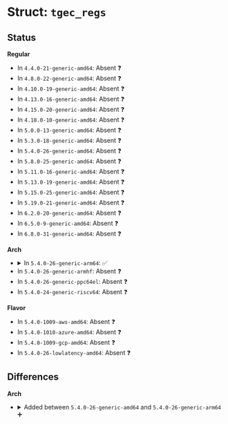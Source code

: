 # Struct: <code>tgec_regs</code>

## Status
<b>Regular</b>
<ul>
<li>
In <code>4.4.0-21-generic-amd64</code>: Absent ❓
</li>
<li>
In <code>4.8.0-22-generic-amd64</code>: Absent ❓
</li>
<li>
In <code>4.10.0-19-generic-amd64</code>: Absent ❓
</li>
<li>
In <code>4.13.0-16-generic-amd64</code>: Absent ❓
</li>
<li>
In <code>4.15.0-20-generic-amd64</code>: Absent ❓
</li>
<li>
In <code>4.18.0-10-generic-amd64</code>: Absent ❓
</li>
<li>
In <code>5.0.0-13-generic-amd64</code>: Absent ❓
</li>
<li>
In <code>5.3.0-18-generic-amd64</code>: Absent ❓
</li>
<li>
In <code>5.4.0-26-generic-amd64</code>: Absent ❓
</li>
<li>
In <code>5.8.0-25-generic-amd64</code>: Absent ❓
</li>
<li>
In <code>5.11.0-16-generic-amd64</code>: Absent ❓
</li>
<li>
In <code>5.13.0-19-generic-amd64</code>: Absent ❓
</li>
<li>
In <code>5.15.0-25-generic-amd64</code>: Absent ❓
</li>
<li>
In <code>5.19.0-21-generic-amd64</code>: Absent ❓
</li>
<li>
In <code>6.2.0-20-generic-amd64</code>: Absent ❓
</li>
<li>
In <code>6.5.0-9-generic-amd64</code>: Absent ❓
</li>
<li>
In <code>6.8.0-31-generic-amd64</code>: Absent ❓
</li>
</ul>
<b>Arch</b>
<ul>
<li>
<details>
<summary>In <code>5.4.0-26-generic-arm64</code>: ✅</summary>

```c
struct tgec_regs {
    u32 tgec_id;
    u32[1] reserved001;
    u32 command_config;
    u32 mac_addr_0;
    u32 mac_addr_1;
    u32 maxfrm;
    u32 pause_quant;
    u32 rx_fifo_sections;
    u32 tx_fifo_sections;
    u32 rx_fifo_almost_f_e;
    u32 tx_fifo_almost_f_e;
    u32 hashtable_ctrl;
    u32 mdio_cfg_status;
    u32 mdio_command;
    u32 mdio_data;
    u32 mdio_regaddr;
    u32 status;
    u32 tx_ipg_len;
    u32 mac_addr_2;
    u32 mac_addr_3;
    u32 rx_fifo_ptr_rd;
    u32 rx_fifo_ptr_wr;
    u32 tx_fifo_ptr_rd;
    u32 tx_fifo_ptr_wr;
    u32 imask;
    u32 ievent;
    u32 udp_port;
    u32 type_1588v2;
    u32[4] reserved070;
    u32 tfrm_u;
    u32 tfrm_l;
    u32 rfrm_u;
    u32 rfrm_l;
    u32 rfcs_u;
    u32 rfcs_l;
    u32 raln_u;
    u32 raln_l;
    u32 txpf_u;
    u32 txpf_l;
    u32 rxpf_u;
    u32 rxpf_l;
    u32 rlong_u;
    u32 rlong_l;
    u32 rflr_u;
    u32 rflr_l;
    u32 tvlan_u;
    u32 tvlan_l;
    u32 rvlan_u;
    u32 rvlan_l;
    u32 toct_u;
    u32 toct_l;
    u32 roct_u;
    u32 roct_l;
    u32 ruca_u;
    u32 ruca_l;
    u32 rmca_u;
    u32 rmca_l;
    u32 rbca_u;
    u32 rbca_l;
    u32 terr_u;
    u32 terr_l;
    u32[2] reserved100;
    u32 tuca_u;
    u32 tuca_l;
    u32 tmca_u;
    u32 tmca_l;
    u32 tbca_u;
    u32 tbca_l;
    u32 rdrp_u;
    u32 rdrp_l;
    u32 reoct_u;
    u32 reoct_l;
    u32 rpkt_u;
    u32 rpkt_l;
    u32 trund_u;
    u32 trund_l;
    u32 r64_u;
    u32 r64_l;
    u32 r127_u;
    u32 r127_l;
    u32 r255_u;
    u32 r255_l;
    u32 r511_u;
    u32 r511_l;
    u32 r1023_u;
    u32 r1023_l;
    u32 r1518_u;
    u32 r1518_l;
    u32 r1519x_u;
    u32 r1519x_l;
    u32 trovr_u;
    u32 trovr_l;
    u32 trjbr_u;
    u32 trjbr_l;
    u32 trfrg_u;
    u32 trfrg_l;
    u32 rerr_u;
    u32 rerr_l;
}
```
</details>
</li>
<li>
In <code>5.4.0-26-generic-armhf</code>: Absent ❓
</li>
<li>
In <code>5.4.0-26-generic-ppc64el</code>: Absent ❓
</li>
<li>
In <code>5.4.0-24-generic-riscv64</code>: Absent ❓
</li>
</ul>
<b>Flavor</b>
<ul>
<li>
In <code>5.4.0-1009-aws-amd64</code>: Absent ❓
</li>
<li>
In <code>5.4.0-1010-azure-amd64</code>: Absent ❓
</li>
<li>
In <code>5.4.0-1009-gcp-amd64</code>: Absent ❓
</li>
<li>
In <code>5.4.0-26-lowlatency-amd64</code>: Absent ❓
</li>
</ul>

## Differences
<b>Arch</b>
<ul>
<li>
<details>
<summary>Added between <code>5.4.0-26-generic-amd64</code> and <code>5.4.0-26-generic-arm64</code> ➕</summary>

```c
struct tgec_regs {
    u32 tgec_id;
    u32[1] reserved001;
    u32 command_config;
    u32 mac_addr_0;
    u32 mac_addr_1;
    u32 maxfrm;
    u32 pause_quant;
    u32 rx_fifo_sections;
    u32 tx_fifo_sections;
    u32 rx_fifo_almost_f_e;
    u32 tx_fifo_almost_f_e;
    u32 hashtable_ctrl;
    u32 mdio_cfg_status;
    u32 mdio_command;
    u32 mdio_data;
    u32 mdio_regaddr;
    u32 status;
    u32 tx_ipg_len;
    u32 mac_addr_2;
    u32 mac_addr_3;
    u32 rx_fifo_ptr_rd;
    u32 rx_fifo_ptr_wr;
    u32 tx_fifo_ptr_rd;
    u32 tx_fifo_ptr_wr;
    u32 imask;
    u32 ievent;
    u32 udp_port;
    u32 type_1588v2;
    u32[4] reserved070;
    u32 tfrm_u;
    u32 tfrm_l;
    u32 rfrm_u;
    u32 rfrm_l;
    u32 rfcs_u;
    u32 rfcs_l;
    u32 raln_u;
    u32 raln_l;
    u32 txpf_u;
    u32 txpf_l;
    u32 rxpf_u;
    u32 rxpf_l;
    u32 rlong_u;
    u32 rlong_l;
    u32 rflr_u;
    u32 rflr_l;
    u32 tvlan_u;
    u32 tvlan_l;
    u32 rvlan_u;
    u32 rvlan_l;
    u32 toct_u;
    u32 toct_l;
    u32 roct_u;
    u32 roct_l;
    u32 ruca_u;
    u32 ruca_l;
    u32 rmca_u;
    u32 rmca_l;
    u32 rbca_u;
    u32 rbca_l;
    u32 terr_u;
    u32 terr_l;
    u32[2] reserved100;
    u32 tuca_u;
    u32 tuca_l;
    u32 tmca_u;
    u32 tmca_l;
    u32 tbca_u;
    u32 tbca_l;
    u32 rdrp_u;
    u32 rdrp_l;
    u32 reoct_u;
    u32 reoct_l;
    u32 rpkt_u;
    u32 rpkt_l;
    u32 trund_u;
    u32 trund_l;
    u32 r64_u;
    u32 r64_l;
    u32 r127_u;
    u32 r127_l;
    u32 r255_u;
    u32 r255_l;
    u32 r511_u;
    u32 r511_l;
    u32 r1023_u;
    u32 r1023_l;
    u32 r1518_u;
    u32 r1518_l;
    u32 r1519x_u;
    u32 r1519x_l;
    u32 trovr_u;
    u32 trovr_l;
    u32 trjbr_u;
    u32 trjbr_l;
    u32 trfrg_u;
    u32 trfrg_l;
    u32 rerr_u;
    u32 rerr_l;
}
```
</details>
</li>
</ul>
